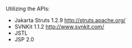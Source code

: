 Utilizing the APIs:

  * Jakarta Struts 1.2.9 http://struts.apache.org/
  * SVNKit 1.1.2 http://www.svnkit.com/
  * JSTL
  * JSP 2.0